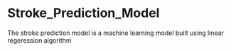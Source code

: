 # Stroke_Prediction_Model
The stroke prediction model is a machine learning model built using linear regeression algorithm 
